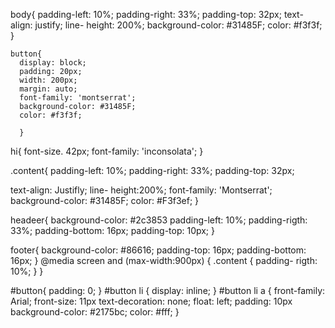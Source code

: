 body{
  padding-left: 10%;
  padding-right: 33%;
  padding-top: 32px;
  text- align: justify;
  line- height: 200%;
  background-color: #31485F;
      color: #f3f3f;
  }
 
  
    button{
      display: block;
      padding: 20px;
      width: 200px;
      margin: auto;
      font-family: 'montserrat';
      background-color: #31485F;
      color: #f3f3f;
      
      }
      
hi{
  font-size. 42px;
  font-family: 'inconsolata';
  }
  
.content{
  padding-left: 10%;
  padding-right: 33%;
  padding-top: 32px;
  
  text-align: Justifly;
  line- height:200%;
  font-family: 'Montserrat';
  background-color: #31485F;
  color: #F3f3ef;
  }

headeer{
  background-color: #2c3853
    padding-left: 10%;
  padding-rigth: 33%;
  padding-bottom: 16px;
  padding-top: 10px;
  }

footer{
  background-color: #86616;
  padding-top: 16px;
  padding-bottom: 16px;
  }
@media screen and (max-width:900px) {
  .content {
    padding- rigth: 10%;
  }
}


  #button{
  padding: 0;
}
#button li {
  display: inline;
}
#button li a {
  front-family: Arial;
  front-size: 11px
    text-decoration: none;
  float: left;
  padding: 10px
    background-color:
    #2175bc;
  color: #fff;
}
  
